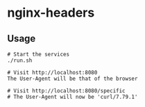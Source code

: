 # nginx-headers

## Usage

    # Start the services
    ./run.sh

    # Visit http://localhost:8080
    The User-Agent will be that of the browser

    # Visit http://localhost:8080/specific
    # The User-Agent will now be 'curl/7.79.1'
